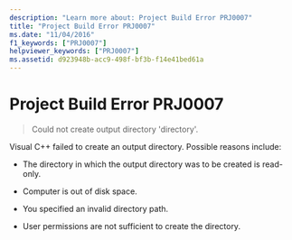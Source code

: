 ```yaml
---
description: "Learn more about: Project Build Error PRJ0007"
title: "Project Build Error PRJ0007"
ms.date: "11/04/2016"
f1_keywords: ["PRJ0007"]
helpviewer_keywords: ["PRJ0007"]
ms.assetid: d923948b-acc9-498f-bf3b-f14e41bed61a
---
```

# Project Build Error PRJ0007

> Could not create output directory 'directory'.

Visual C++ failed to create an output directory. Possible reasons include:

- The directory in which the output directory was to be created is read-only.

- Computer is out of disk space.

- You specified an invalid directory path.

- User permissions are not sufficient to create the directory.
